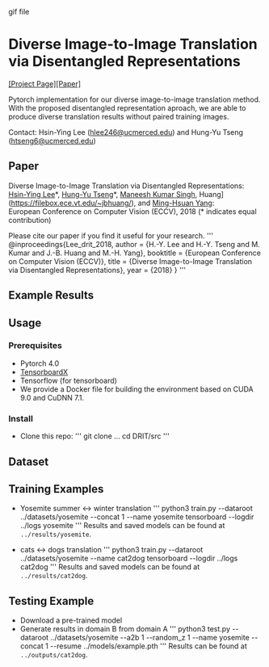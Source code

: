 gif file

# Diverse Image-to-Image Translation via Disentangled Representations
[[Project Page]]()[[Paper]]()

Pytorch implementation for our diverse image-to-image translation method. With the proposed disentangled representation aproach, we are able to produce diverse translation results without paired training images.

Contact: Hsin-Ying Lee (hlee246@ucmerced.edu) and Hung-Yu Tseng (htseng6@ucmerced.edu)

## Paper
Diverse Image-to-Image Translation via Disentangled Representations:<br>
[Hsin-Ying Lee](http://vllab.ucmerced.edu/hylee/)\*, [Hung-Yu Tseng](https://sites.google.com/site/hytseng0509/)\*, [Maneesh Kumar Singh](https://scholar.google.com/citations?user=hdQhiFgAAAAJ), Huang](https://filebox.ece.vt.edu/~jbhuang/), and [Ming-Hsuan Yang](http://faculty.ucmerced.edu/mhyang/):<br>
European Conference on Computer Vision (ECCV), 2018 (* indicates equal contribution)

Please cite our paper if you find it useful for your research.
'''
@inproceedings{Lee_drit_2018,
  author = {H.-Y. Lee and H.-Y. Tseng and M. Kumar and J.-B. Huang and M.-H. Yang},
  booktitle = {European Conference on Computer Vision (ECCV)},
  title = {Diverse Image-to-Image Translation via Disentangled Representations},
  year = {2018}
}
'''

## Example Results

## Usage

### Prerequisites
- Pytorch 4.0
- [TensorboardX](https://github.com/lanpa/tensorboard-pytorch)
- Tensorflow (for tensorboard)
- We provide a Docker file for building the environment based on CUDA 9.0 and CuDNN 7.1.

### Install
- Clone this repo:
'''
git clone ...
cd DRIT/src
'''

## Dataset

## Training Examples
- Yosemite summer <-> winter translation
'''
python3 train.py --dataroot ../datasets/yosemite --concat 1 --name yosemite
tensorboard --logdir ../logs yosemite
'''
Results and saved models can be found at `../results/yosemite`.

- cats <-> dogs translation
'''
python3 train.py --dataroot ../datasets/yosemite --name cat2dog
tensorboard --logdir ../logs cat2dog
'''
Results and saved models can be found at `../results/cat2dog`.

## Testing Example
- Download a pre-trained model
- Generate results in domain B from domain A
'''
python3 test.py --dataroot ../datasets/yosemite --a2b 1 --random_z 1 --name yosemite --concat 1 --resume ../models/example.pth
'''
Results can be found at `../outputs/cat2dog`.
